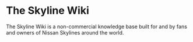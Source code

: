 # The Skyline Wiki

The Skyline Wiki is a non-commercial knowledge base built for and by fans and owners of Nissan Skylines around the world. 

